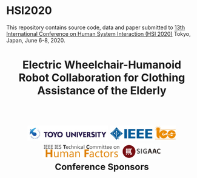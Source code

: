 # HSI2020

This repository contains source code, data and paper submitted to [13th International Conference on Human System Interaction (HSI 2020)](http://hsi2020.welcometohsi.org) Tokyo, Japan, June 6-8, 2020.


<h1 align="center">
  Electric Wheelchair-Humanoid Robot Collaboration for Clothing Assistance of the Elderly
</h1>
</br>


<h1 align="center">
  <img src="docs/logo/toyo.jpg" height="40px">
  <img src="docs/logo/ieee_ies.jpg" height="40px">
  <img src="docs/logo/ieee_ies_tchf.jpg" height="40px">
  <img src="docs/logo/sig_aac.png" height="40px">
  </br>
  <sup>Conference Sponsors</sup>
</h1>
